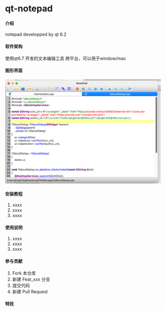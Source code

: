 # qt-notepad

#### 介绍
notepad developped by qt 6.2

#### 软件架构
使用qt6.7 开发的文本编辑工具
跨平台，可以用于window/mac

#### 图形界面

![image-20240626192708197](./README.assets/image-20240626192708197.png)

#### 安装教程

1.  xxxx
2.  xxxx
3.  xxxx

#### 使用说明

1.  xxxx
2.  xxxx
3.  xxxx

#### 参与贡献

1.  Fork 本仓库
2.  新建 Feat_xxx 分支
3.  提交代码
4.  新建 Pull Request


#### 特技

